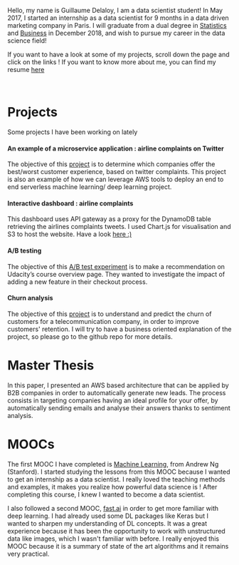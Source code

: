 Hello, my name is Guillaume Delaloy, I am a data scientist student!
In May 2017, I started an internship as a data scientist for 9 months in a data driven marketing company in Paris.
I will graduate from a dual degree in [Statistics](https://en.wikipedia.org/wiki/ENSAE_ParisTech) and [Business](https://en.wikipedia.org/wiki/ESCP_Europe) in December 2018, and wish to pursue my career in the data science field!
<br>

If you want to have a look at some of my projects, scroll down the page and click on the links !
If you want to know more about me, you can find my resume [here](https://github.com/guillaumedelaloy/Portfolio/blob/master/CV_GDELALOY_tech.pdf)



<br>


# Projects


Some projects I have been working on lately
<br>
#### An example of a microservice application : airline complaints on Twitter
The objective of this [project](https://guillaumedelaloy.github.io/airlines-complaints/) is to determine which companies offer the best/worst customer experience, based on twitter complaints. This project is also an example of how we can leverage AWS tools to deploy an end to end serverless machine learning/ deep learning project.
<br>
#### Interactive dashboard : airline complaints
This dashboard uses API gateway as a proxy for the DynamoDB table retrieving the airlines complaints tweets. I used Chart.js for visualisation and S3 to host the website. Have a look [here :)](https://s3.amazonaws.com/dynamo-in-browser/index.html)
<br>
#### A/B testing
The objective of this [A/B test experiment](https://guillaumedelaloy.github.io/ab-testing/) is to make a recommendation on Udacity’s course overview page. They wanted to investigate the impact of adding a new feature in their checkout process.
<br>
#### Churn analysis
The objective of this [project](https://guillaumedelaloy.github.io/Churn_analysis/) is to understand and predict the churn of customers for a telecommunication company, in order to improve customers' retention. I will try to have a business oriented explanation of the project, so please go to the github repo for more details.
<br>
# Master Thesis

In this paper, I presented an AWS based architecture that can be applied by B2B companies in order to automatically generate new leads. The process consists in targeting companies having an ideal profile for your offer, by automatically sending emails and analyse their answers thanks to sentiment analysis.


# MOOCs

The first MOOC I have completed is [Machine Learning](https://www.coursera.org/learn/machine-learning), from Andrew Ng (Stanford). I started studying the lessons from this MOOC because I wanted to get an internship as a data scientist. I really loved the teaching methods and examples, it makes you realize how powerful data science is ! After completing this course, I knew I wanted to become a data scientist.

I also followed a second MOOC, [fast.ai](http://www.fast.ai/) in order to get more familiar with deep learning. I had already used some DL packages like Keras but I wanted to sharpen my understanding of DL concepts. It was a great experience because it has been the opportunity to work with unstructured data like images, which I wasn't familiar with before. I really enjoyed this MOOC because it is a summary of state of the art algorithms and it remains very practical.




